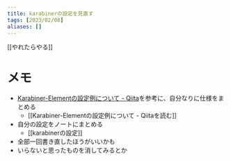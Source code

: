 ```yaml
---
title: karabinerの設定を見直す
tags: [2023/02/08]
aliases: []
---
```


[[やれたらやる]]
# メモ
- [Karabiner-Elementの設定例について - Qiita](https://qiita.com/s-show/items/40ad22c4ee4a0465fad5)を参考に、自分なりに仕様をまとめる
	- [[Karabiner-Elementの設定例について - Qiitaを読む]]
- 自分の設定をノートにまとめる
	- [[karabinerの設定]]
- 全部一回書き直したほうがいいかも
- いらないと思ったものを消してみるとか